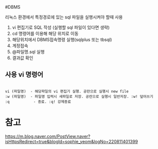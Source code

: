 #DBMS


리눅스 환경에서 특정경로에 있는 sql 파일을 실행시켜야 할때 사용

1) vi 편집기로 SQL 작성 (실행할 sql 파일이 있다면 생략)
2) cd 명령어를 이용해 해당 위치로 이동
3) 해당위치에서 DBMS접속명령 실행(sqlplus 또는 tbsql)
4) 계정접속 
5) @파일명.sql 실행
6) 결과값 확인


## 사용 vi 명령어
```vim

vi (파일명)  - 해당파일의 vi 편집기 실행. 공란으로 실행시 new file
:w (파일명)  - 파일명 입력시 새파일로 저장. 공란으로 실행시 일반저장. :w! 덮어쓰기
:q           - 종료. :q! 강제종료 
```


# 참고
https://m.blog.naver.com/PostView.naver?isHttpsRedirect=true&blogId=sophie_yeom&logNo=220811401399
